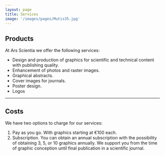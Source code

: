 ```yaml
---
layout: page
title: Services
image: '/images/pages/Mutis35.jpg'
---
```


## Products

At Ars Scientia we offer the following services:

* Design and production of graphics for scientific and technical content with publishing quality.
* Enhancement of photos and raster images.
* Graphical abstracts.
* Cover images for journals.
* Poster design.
* Logos

---

## Costs

We have two options to charge for our services:

1. Pay as you go. With graphics starting at €100 each.
2. Subscription. You can obtain an annual subscription with the possibility of obtaining 3, 5, or 10 graphics annually. We support you from the time of graphic conception until final publication in a scientific journal.  
